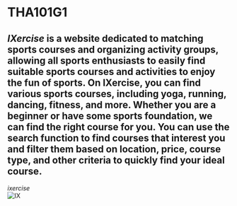 # THA101G1
_IXercise_ is a website dedicated to matching sports courses and organizing activity groups, allowing all sports enthusiasts to easily find suitable sports courses and activities to enjoy the fun of sports. On IXercise, you can find various sports courses, including yoga, running, dancing, fitness, and more. Whether you are a beginner or have some sports foundation, we can find the right course for you. You can use the search function to find courses that interest you and filter them based on location, price, course type, and other criteria to quickly find your ideal course.
---
_ixercise_  
![IX](https://github.com/sumin0608/THA101G1/assets/80056521/531784ea-7221-464f-9bee-091dc5cc3aff)
